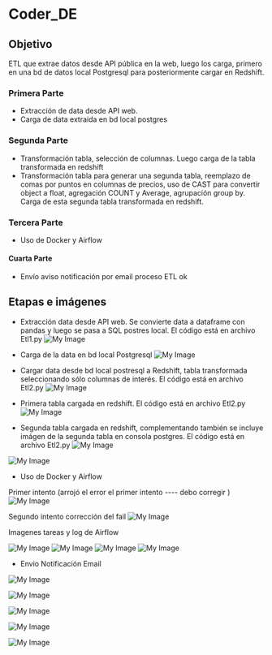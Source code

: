 # Coder_DE

## Objetivo

ETL que extrae datos desde API pública en la web, luego los carga, primero en una bd de datos local Postgresql para posteriormente cargar en Redshift.

### Primera Parte

* Extracción de data desde API web.
* Carga de data extraída en bd local postgres

### Segunda Parte

* Transformación tabla, selección de columnas. Luego carga de la tabla transformada en redshift
* Transformación tabla para generar una segunda tabla, reemplazo de comas por puntos en columnas de precios, uso de CAST para convertir object a float, agregación COUNT y Average, agrupación group by. Carga de esta segunda tabla transformada en redshift.

### Tercera Parte

* Uso de Docker y Airflow

#### Cuarta Parte

* Envío aviso notificación por email proceso ETL ok

## Etapas e imágenes

* Extracción data desde API web. Se convierte data a dataframe con pandas y luego se pasa a SQL postres local. El código está en archivo Etl1.py
![My Image](codigoPy_carga_en_postgre.png)

* Carga de la data en bd local Postgresql
![My Image](carga_en_postgre.png)

* Cargar data desde bd local postresql a Redshift, tabla transformada seleccionando sólo columnas de interés. El código está en archivo Etl2.py
![My Image](etl_cargaRedshift_ok.png)

* Primera tabla cargada en redshift. El código está en archivo Etl2.py
![My Image](redshift_img_datosCargados.png)

* Segunda tabla cargada en redshift, complementando también se incluye imágen de la segunda tabla en consola postgres. El código está en archivo Etl2.py
![My Image](tabla_transform_redshift.png)

![My Image](tabla_transform_postgre.png)

* Uso de Docker y Airflow

Primer intento (arrojó el error el primer intento ---- debo corregir )
![My Image](DCompose_fail.png)

Segundo intento corrección del fail
![My Image](img_22jun/AirflowDags.png)

Imagenes tareas y log de Airflow

![My Image](img_22jun/af_dag1.png)
![My Image](img_22jun/af_dag1_log.png)
![My Image](img_22jun/af_dag2.png)
![My Image](img_22jun/af_dag2_log.png)

* Envio Notificación Email

![My Image](fotos_proy/airflow-menu.png)

![My Image](fotos_proy/envio_mail_flujo.png)

![My Image](fotos_proy/log_envio_mail_ok.png)

![My Image](fotos_proy/img_correo_recibido.png)

![My Image](fotos_proy/log_etl_2.png)
  
